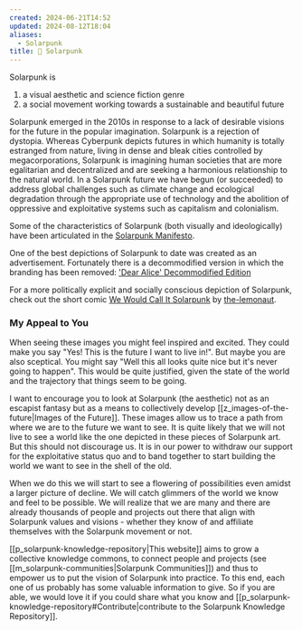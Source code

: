 ```yaml
---
created: 2024-06-21T14:52
updated: 2024-08-12T18:04
aliases:
  - Solarpunk
title: 🌲 Solarpunk
---
```

Solarpunk is 
1) a visual aesthetic and science fiction genre
2) a social movement working towards a sustainable and beautiful future

Solarpunk emerged in the 2010s in response to a lack of desirable visions for the future in the popular imagination. Solarpunk is a rejection of dystopia. Whereas Cyberpunk depicts futures in which humanity is totally estranged from nature, living in dense and bleak cities controlled by megacorporations, Solarpunk is imagining human societies that are more egalitarian and decentralized and are seeking a harmonious relationship to the natural world. In a Solarpunk future we have begun (or succeeded) to address global challenges such as climate change and ecological degradation through the appropriate use of technology and the abolition of oppressive and exploitative systems such as capitalism and colonialism.

Some of the characteristics of Solarpunk (both visually and ideologically) have been articulated in the [Solarpunk Manifesto](https://www.re-des.org/es/a-solarpunk-manifesto/).

One of the best depictions of Solarpunk to date was created as an advertisement. Fortunately there is a decommodified version in which the branding has been removed: ['Dear Alice' Decommodified Edition](https://www.youtube.com/watch?v=UqJJktxCY9U)

For a more politically explicit and socially conscious depiction of Solarpunk, check out the short comic [We Would Call It Solarpunk](https://www.reddit.com/r/solarpunk/comments/16kem1g/we_would_call_it_solarpunk_comic_by_thelemonaut/) by [the-lemonaut](https://www.tumblr.com/the-lemonaut/).

### My Appeal to You
When seeing these images you might feel inspired and excited. They could make you say "Yes! This is the future I want to live in!". But maybe you are also sceptical. You might say "Well this all looks quite nice but it's never going to happen". This would be quite justified, given the state of the world and the trajectory that things seem to be going.

I want to encourage you to look at Solarpunk (the aesthetic) not as an escapist fantasy but as a means to collectively develop [[z_images-of-the-future|Images of the Future]]. These images allow us to trace a path from where we are to the future we want to see. It is quite likely that we will not live to see a world like the one depicted in these pieces of Solarpunk art. But this should not discourage us. It is in our power to withdraw our support for the exploitative status quo and to band together to start building the world we want to see in the shell of the old. 

When we do this we will start to see a flowering of possibilities even amidst a larger picture of decline. We will catch glimmers of the world we know and feel to be possible. We will realize that we are many and there are already thousands of people and projects out there that align with Solarpunk values and visions - whether they know of and affiliate themselves with the Solarpunk movement or not.

[[p_solarpunk-knowledge-repository|This website]] aims to grow a collective knowledge commons, to connect people and projects (see [[m_solarpunk-communities|Solarpunk Communities]]) and thus to empower us to put the vision of Solarpunk into practice. To this end, each one of us probably has some valuable information to give. So if you are able, we would love it if you could share what you know and [[p_solarpunk-knowledge-repository#Contribute|contribute to the Solarpunk Knowledge Repository]].